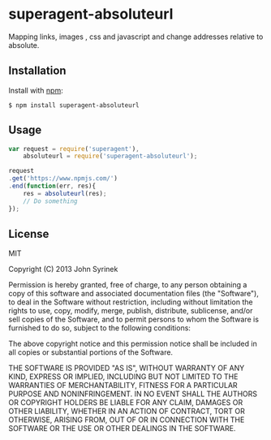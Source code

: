 # superagent-absoluteurl

  Mapping links, images , css and javascript and change addresses relative to absolute.

## Installation

  Install with [npm](http://npmjs.org):

    $ npm install superagent-absoluteurl

## Usage

```js
var request = require('superagent'),
    absoluteurl = require('superagent-absoluteurl');

request
.get('https://www.npmjs.com/')
.end(function(err, res){
    res = absoluteurl(res);
    // Do something
});
```

## License

  MIT
  
  Copyright (C) 2013 John Syrinek

  Permission is hereby granted, free of charge, to any person obtaining a copy of this software and associated documentation files (the "Software"), to deal in the Software without restriction, including without limitation the rights to use, copy, modify, merge, publish, distribute, sublicense, and/or sell copies of the Software, and to permit persons to whom the Software is furnished to do so, subject to the following conditions:

  The above copyright notice and this permission notice shall be included in all copies or substantial portions of the Software.

  THE SOFTWARE IS PROVIDED "AS IS", WITHOUT WARRANTY OF ANY KIND, EXPRESS OR IMPLIED, INCLUDING BUT NOT LIMITED TO THE WARRANTIES OF MERCHANTABILITY, FITNESS FOR A PARTICULAR PURPOSE AND NONINFRINGEMENT. IN NO EVENT SHALL THE AUTHORS OR COPYRIGHT HOLDERS BE LIABLE FOR ANY CLAIM, DAMAGES OR OTHER LIABILITY, WHETHER IN AN ACTION OF CONTRACT, TORT OR OTHERWISE, ARISING FROM, OUT OF OR IN CONNECTION WITH THE SOFTWARE OR THE USE OR OTHER DEALINGS IN THE SOFTWARE.